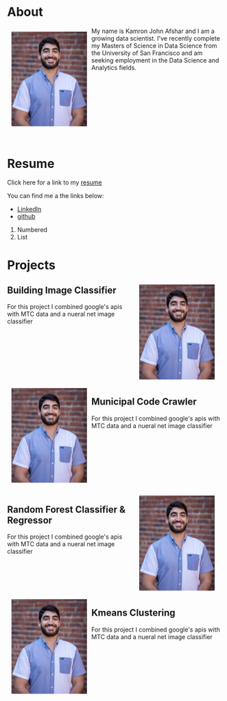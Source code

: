 <h1> About </h1>

<img align="left" src="/images/kjafshar_photo.jpg" width="35%" style="padding: 10px 10px 30px 10px"/>
My name is Kamron John Afshar and I am a growing data scientist. I've recently complete my Masters of Science in Data Science from the University of San Francisco and am seeking employment in the Data Science and Analytics fields.


<div style="clear:both;"></div>












<h1> Resume </h1>

Click here for a link to my [resume](http://docs.google.com/document/d/1aUw-Ui0MzIUnfyqpYezpSOLHpyp3JgxuV7ZBIVrVvuA/edit?usp=sharing)

You can find me a the links below:
- [LinkedIn](https://www.linkedin.com/in/kamron-afshar-b8108490/)
- [github](https://github.com/kjafshar)

1. Numbered
2. List

<h1> Projects </h1>

<img align="right" src="/images/kjafshar_photo.jpg" width="35%" style="padding: 10px 20px 10px 10px"/>

<h2> Building Image Classifier </h2>

For this project I combined google's apis with MTC data and a nueral net image classifier


<div style="clear:both;"></div>

<img align="left" src="/images/kjafshar_photo.jpg" width="35%" style="padding: 10px 10px 20px 10px"/>

<h2> Municipal Code Crawler </h2>

For this project I combined google's apis with MTC data and a nueral net image classifier


<div style="clear:both;"></div>

<img align="right" src="/images/kjafshar_photo.jpg" width="35%" style="padding: 10px 20px 10px 10px"/>

<h2> Random Forest Classifier & Regressor </h2>

For this project I combined google's apis with MTC data and a nueral net image classifier


<div style="clear:both;"></div>

<img align="left" src="/images/kjafshar_photo.jpg" width="35%" style="padding: 10px 10px 20px 10px"/>

<h2> Kmeans Clustering </h2>

For this project I combined google's apis with MTC data and a nueral net image classifier












